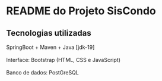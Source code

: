# README do Projeto SisCondo

## Tecnologias utilizadas

SpringBoot + Maven + Java [jdk-19]
<br /><br />
Interface: Bootstrap (HTML, CSS e JavaScript)
<br /><br />
Banco de dados: PostGreSQL